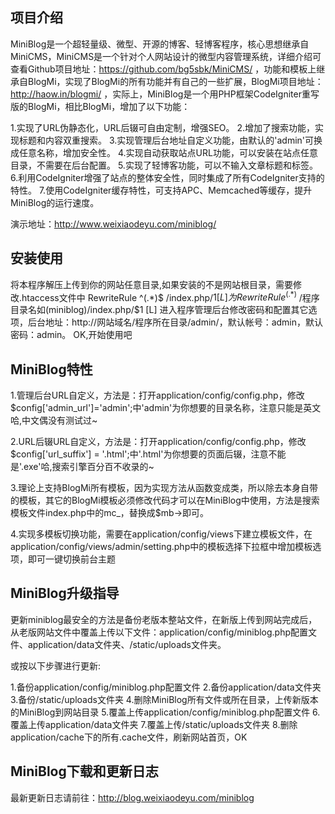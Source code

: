 项目介绍
-----------

MiniBlog是一个超轻量级、微型、开源的博客、轻博客程序，核心思想继承自MiniCMS，MiniCMS是一个针对个人网站设计的微型内容管理系统，详细介绍可查看Github项目地址：https://github.com/bg5sbk/MiniCMS/ ，功能和模板上继承自BlogMi，实现了BlogMi的所有功能并有自己的一些扩展，BlogMi项目地址：http://haow.in/blogmi/ ，实际上，MiniBlog是一个用PHP框架CodeIgniter重写版的BlogMi，相比BlogMi，增加了以下功能：

1.实现了URL伪静态化，URL后辍可自由定制，增强SEO。
2.增加了搜索功能，实现标题和内容双重搜索。
3.实现管理后台地址自定义功能，由默认的'admin'可换成任意名称，增加安全性。
4.实现自动获取站点URL功能，可以安装在站点任意目录，不需要在后台配置。
5.实现了轻博客功能，可以不输入文章标题和标签。
6.利用CodeIgniter增强了站点的整体安全性，同时集成了所有CodeIgniter支持的特性。
7.使用CodeIgniter缓存特性，可支持APC、Memcached等缓存，提升MiniBlog的运行速度。

演示地址：http://www.weixiaodeyu.com/miniblog/

安装使用
-----------

将本程序解压上传到你的网站任意目录,如果安装的不是网站根目录，需要修改.htaccess文件中 RewriteRule ^(.*)$ /index.php/$1 [L] 为 RewriteRule ^(.*)$ /程序目录名如(miniblog)/index.php/$1 [L]
进入程序管理后台修改密码和配置其它选项，后台地址：http://网站域名/程序所在目录/admin/，默认帐号：admin，默认密码：admin。
OK,开始使用吧

MiniBlog特性
------------------

1.管理后台URL自定义，方法是：打开application/config/config.php，修改$config['admin_url']='admin';中'admin'为你想要的目录名称，注意只能是英文哈,中文偶没有测试过~

2.URL后辍URL自定义，方法是：打开application/config/config.php，修改$config['url_suffix'] = '.html';中'.html'为你想要的页面后辍，注意不能是'.exe'哈,搜索引擎百分百不收录的~

3.理论上支持BlogMi所有模板，因为实现方法从函数变成类，所以除去本身自带的模板，其它的BlogMi模板必须修改代码才可以在MiniBlog中使用，方法是搜索模板文件index.php中的mc_，替换成$mb->即可。

4.实现多模板切换功能，需要在application/config/views下建立模板文件，在application/config/views/admin/setting.php中的模板选择下拉框中增加模板选项，即可一键切换前台主题

MiniBlog升级指导
---------------------------

更新miniblog最安全的方法是备份老版本整站文件，在新版上传到网站完成后，从老版网站文件中覆盖上传以下文件：application/config/miniblog.php配置文件、application/data文件夹、/static/uploads文件夹。

或按以下步骤进行更新:

1.备份application/config/miniblog.php配置文件
2.备份application/data文件夹
3.备份/static/uploads文件夹
4.删除MiniBlog所有文件或所在目录，上传新版本的MiniBlog到网站目录
5.覆盖上传application/config/miniblog.php配置文件
6.覆盖上传application/data文件夹
7.覆盖上传/static/uploads文件夹
8.删除application/cache下的所有.cache文件，刷新网站首页，OK

MiniBlog下载和更新日志
---------------------------------

最新更新日志请前往：http://blog.weixiaodeyu.com/miniblog
